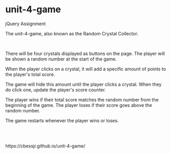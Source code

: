 # unit-4-game
jQuery Assignment

The unit-4-game, also known as the Random Crystal Collector.

<br>

There will be four crystals displayed as buttons on the page.
The player will be shown a random number at the start of the game.

When the player clicks on a crystal, it will add a specific amount of points to the player's total score. 


The game will hide this amount until the player clicks a crystal.
When they do click one, update the player's score counter.


The player wins if their total score matches the random number from the beginning of the game.
The player loses if their score goes above the random number.

The game restarts whenever the player wins or loses.

<br>
<br>
<p>https://cbessjr.github.io/unit-4-game/
  
